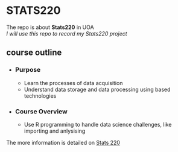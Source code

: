 # STATS220
The repo is about **Stats220** in UOA
<br>  *I will use this repo to record my  Stats220 project* 

##  course outline 

* ### Purpose

  - Learn the processes of data acquisition
  - Understand data storage and data processing using based technologies

* ### Course Overview
  - Use R programming to handle data science challenges, like  importing and anlysising


The more information is detailed on [Stats 220](https://courseoutline.auckland.ac.nz/dco/course/STATS/220/1213)
